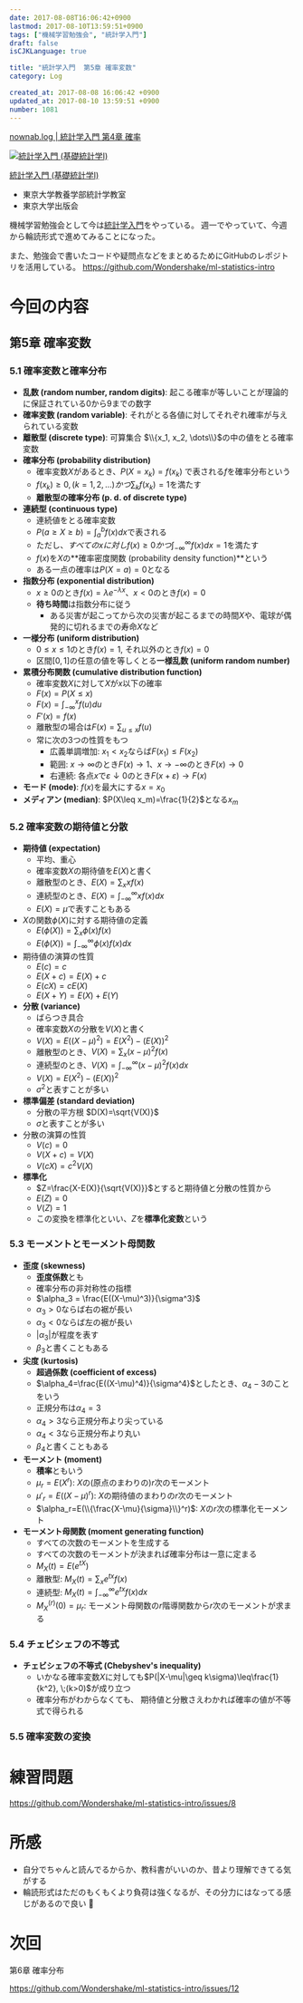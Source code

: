 ```yaml
---
date: 2017-08-08T16:06:42+0900
lastmod: 2017-08-10T13:59:51+0900
tags: ["機械学習勉強会", "統計学入門"]
draft: false
isCJKLanguage: true

title: "統計学入門  第5章 確率変数"
category: Log

created_at: 2017-08-08 16:06:42 +0900
updated_at: 2017-08-10 13:59:51 +0900
number: 1081
---
```


[nownab.log | 統計学入門 第4章 確率](https://blog.nownabe.com/2017/08/06/1071.html)

<div class="asin">
<div class="asin-image"><a href="https://www.amazon.co.jp/exec/obidos/ASIN/4130420658/nownabe0c-22/" rel="nofollow noopener" target="_blank"><img src="http://images-jp.amazon.com/images/P/4130420658.09._SL160_.jpg" alt="統計学入門 (基礎統計学Ⅰ)" title="統計学入門 (基礎統計学Ⅰ)"></a></div>
<div class="asin-detail">
<p><a href="https://www.amazon.co.jp/exec/obidos/ASIN/4130420658/nownabe0c-22/" rel="nofollow noopener" target="_blank">統計学入門 (基礎統計学Ⅰ)</a></p>
<ul>
<li>東京大学教養学部統計学教室</li>
<li>東京大学出版会</li>
</ul>
</div>

<p></p>
</div>

機械学習勉強会として今は[統計学入門](https://www.amazon.co.jp/exec/obidos/ASIN/4130420658/nownabe0c-22/)をやっている。
週一でやっていて、今週から輪読形式で進めてみることになった。

また、勉強会で書いたコードや疑問点などをまとめるためにGitHubのレポジトリを活用している。
https://github.com/Wondershake/ml-statistics-intro

# 今回の内容
## 第5章 確率変数
### 5.1 確率変数と確率分布
* **乱数 (random number, random digits)**: 起こる確率が等しいことが理論的に保証されている0から9までの数字
* **確率変数 (random variable)**: それがとる各値に対してそれぞれ確率が与えられている変数
* **離散型 (discrete type)**: 可算集合 $\\{x_1, x_2, \dots\\}$の中の値をとる確率変数
* **確率分布 (probability distribution)**
    * 確率変数$X$があるとき、$P(X=x_k) = f(x_k)$ で表される$f$を確率分布という
    * $f(x_k) \geq 0, (k=1, 2, \dots) かつ \sum_k f(x_k) = 1$を満たす
    * **離散型の確率分布 (p. d. of discrete type)**
* **連続型 (continuous type)**
    * 連続値をとる確率変数
    * $P(a\geq X \geq b) = \int_a^bf(x)dx$で表される
    * ただし、$すべてのxに対しf(x)\geq 0 かつ \int_{-\infty}^\infty f(x)dx=1$を満たす
    * $f(x)$を$X$の**確率密度関数 (probability density function)**という
    * ある一点の確率は$P(X=a) = 0$となる
* **指数分布 (exponential distribution)**
    * $x\geq 0$のとき$f(x)=\lambda e^{-\lambda x}$、$x < 0$のとき$f(x) = 0$
    * **待ち時間**は指数分布に従う
        * ある災害が起こってから次の災害が起こるまでの時間$X$や、電球が偶発的に切れるまでの寿命$X$など
* **一様分布 (uniform distribution)**
    * $0 \leq x \leq 1$のとき$f(x)=1$, それ以外のとき$f(x)=0$
    * 区間$[0, 1]$の任意の値を等しくとる**一様乱数 (uniform random number)**
* **累積分布関数 (cumulative distribution function)**
    * 確率変数$X$に対して$X$が$x$以下の確率
    * $F(x)=P(X\leq x)$
    * $F(x)=\int_{-\infty}^x f(u) du$
    * $F'(x)=f(x)$
    * 離散型の場合は$F(x)=\sum_{u\leq x}f(u)$
    * 常に次の3つの性質をもつ
        * 広義単調増加: $x_1 < x_2$ならば$F(x_1) \leq F(x_2)$
        * 範囲: $x \rightarrow \infty$のとき$F(x)\rightarrow 1$、$x\rightarrow -\infty$のとき$F(x)\rightarrow 0$
        * 右連続: 各点$x$で$\varepsilon\downarrow 0$のとき$F(x+\varepsilon)\rightarrow F(x)$
* **モード (mode)**: $f(x)$を最大にする$x=x_0$
* **メディアン (median)**: $P(X\leq x_m)=\frac{1}{2}$となる$x_m$

### 5.2 確率変数の期待値と分散
* **期待値 (expectation)**
    * 平均、重心
    * 確率変数$X$の期待値を$E(X)$と書く
    * 離散型のとき、$E(X)=\sum_x xf(x)$
    * 連続型のとき、$E(X)=\int_{-\infty}^\infty xf(x) dx$
    * $E(X)=\mu$で表すこともある
* $X$の関数$\phi(X)$に対する期待値の定義
    * $E(\phi(X))=\sum_x \phi(x)f(x)$
    * $E(\phi(X))=\int_{-\infty}^\infty \phi(x)f(x) dx$
* 期待値の演算の性質
    * $E(c)=c$
    * $E(X+c)=E(X)+c$
    * $E(cX)=cE(X)$
    * $E(X+Y)=E(X)+E(Y)$
* **分散 (variance)**
    * ばらつき具合
    * 確率変数$X$の分散を$V(X)$と書く
    * $V(X)=E((X-\mu)^2)=E(X^2)-(E(X))^2$
    * 離散型のとき、$V(X)=\sum_x (x-\mu)^2f(x)$
    * 連続型のとき、$V(X)=\int_{-\infty}^\infty (x-\mu)^2f(x) dx$
    * $V(X)=E(X^2)-(E(X))^2$
    * $\sigma^2$と表すことが多い
* **標準偏差 (standard deviation)**
    * 分散の平方根 $D(X)=\sqrt{V(X)}$
    * $\sigma$と表すことが多い
* 分散の演算の性質
    * $V(c)=0$
    * $V(X+c)=V(X)$
    * $V(cX)=c^2V(X)$
* **標準化**
    * $Z=\frac{X-E(X)}{\sqrt{V(X)}}$とすると期待値と分散の性質から
    * $E(Z)=0$
    * $V(Z)=1$
    * この変換を標準化といい、$Z$を**標準化変数**という

### 5.3 モーメントとモーメント母関数
* **歪度 (skewness)**
    * **歪度係数**とも
    * 確率分布の非対称性の指標
    * $\alpha_3 = \frac{E((X-\mu)^3)}{\sigma^3}$
    * $\alpha_3>0$ならば右の裾が長い
    * $\alpha_3<0$ならば左の裾が長い
    * $|\alpha_3|$が程度を表す
    * $\beta_3$と書くこともある
* **尖度 (kurtosis)**
    * **超過係数 (coefficient of excess)**
    * $\alpha_4=\frac{E((X-\mu)^4)}{\sigma^4}$としたとき、$\alpha_4-3$のことをいう
    * 正規分布は$\alpha_4=3$
    * $\alpha_4 >3$なら正規分布より尖っている
    * $\alpha_4 < 3$なら正規分布より丸い
    * $\beta_4$と書くこともある
* **モーメント (moment)**
    * **積率**ともいう
    * $\mu_r=E(X^r)$: $X$の(原点のまわりの)$r$次のモーメント
    * $\mu'_r=E((X-\mu)^r)$: $X$の期待値のまわりの$r$次のモーメント
    * $\alpha_r=E(\\{\frac{X-\mu}{\sigma}\\}^r)$: $X$の$r$次の標準化モーメント
* **モーメント母関数 (moment generating function)**
    * すべての次数のモーメントを生成する
    * すべての次数のモーメントが決まれば確率分布は一意に定まる
    * $M_X(t)=E(e^{tX})$
    * 離散型: $M_X(t)=\sum_xe^{tx}f(x)$
    * 連続型: $M_X(t)=\int_{-\infty}^\infty e^{tx}f(x)dx$
    * $M_X^{(r)}(0)=\mu_r$: モーメント母関数の$r$階導関数から$r$次のモーメントが求まる

### 5.4 チェビシェフの不等式
* **チェビシェフの不等式 (Chebyshev's inequality)**
    * いかなる確率変数$X$に対しても$P(|X-\mu|\geq k\sigma)\leq\frac{1}{k^2}, \;(k>0)$が成り立つ
    * 確率分布がわからなくても、 期待値と分散さえわかれば確率の値が不等式で得られる


### 5.5 確率変数の変換

# 練習問題
https://github.com/Wondershake/ml-statistics-intro/issues/8

# 所感
* 自分でちゃんと読んでるからか、教科書がいいのか、昔より理解できてる気がする
* 輪読形式はただのもくもくより負荷は強くなるが、その分力にはなってる感じがあるので良い :muscle:

# 次回
第6章 確率分布

https://github.com/Wondershake/ml-statistics-intro/issues/12

```math
```
